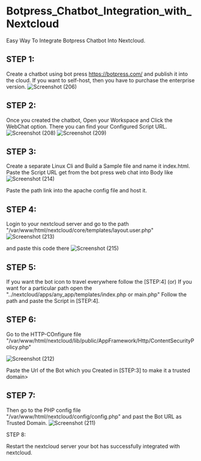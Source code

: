 # Botpress_Chatbot_Integration_with_Nextcloud
Easy Way To Integrate Botpress Chatbot Into Nextcloud.

STEP 1:
-------
Create a chatbot using bot press https://botpress.com/ and publish it into the cloud.
If you want to self-host, then you have to purchase the enterprise version. 
![Screenshot (206)](https://user-images.githubusercontent.com/105905278/211246842-098a5031-103e-4ddc-8c8e-4d5fc9772153.png)

STEP 2:
-------
Once you created the chatbot, Open your Workspace and Click the WebChat option.
There you can find your Configured Script URL.
![Screenshot (208)](https://user-images.githubusercontent.com/105905278/211247285-c2a6599d-f1b8-4673-804f-c482d32144c6.jpg)
![Screenshot (209)](https://user-images.githubusercontent.com/105905278/211247298-3046325c-ed79-43ee-aa0a-70db631f4dff.jpg)


STEP 3:
-------
Create a separate Linux Cli and Build a Sample <html> file and name it index.html.
Paste the Script URL get from the bot press web chat into Body like 
![Screenshot (214)](https://user-images.githubusercontent.com/105905278/211250236-37f447dd-3679-423c-bbdb-7c77d2271258.jpg)


  <body> 
        <script src="https://example1/webchat/v0/inject.js"></script>
        <script src="https://example2/****-*****-*****-****config.js" defer></script>
  </body>



 Paste the path link into the apache config file and host it.

STEP 4:
------
Login to your nextcloud server and go to the path "/var/www/html/nextcloud/core/templates/layout.user.php"
![Screenshot (213)](https://user-images.githubusercontent.com/105905278/211248692-9ef8628f-7e02-45e1-a21b-7dbec99ce5ef.jpg)

and paste this code there 
![Screenshot (215)](https://user-images.githubusercontent.com/105905278/211488125-8475d295-7ede-4ea9-a489-7f447a077f5e.jpg)

STEP 5:
-------
If you want the bot icon to travel everywhere follow the [STEP:4] (or) If you want for a particular path open the "../nextcloud/apps/any_app/templates/index.php or main.php" Follow the path and paste the Script in [STEP:4].

STEP 6:
-------
Go to the HTTP-COnfigure file "/var/www/html/nextcloud/lib/public/AppFramework/Http/ContentSecurityPolicy.php"
  
![Screenshot (212)](https://user-images.githubusercontent.com/105905278/211248462-8cdc812e-2a92-4c41-b925-de3ba78dc7c7.jpg)

Paste the Url of the Bot which you Created in [STEP:3] to make it a trusted domain>
  
STEP 7:
------

Then go to the PHP config file "/var/www/html/nextcloud/config/config.php" and past the Bot URL as Trusted Domain.
  ![Screenshot (211)](https://user-images.githubusercontent.com/105905278/211247711-66e407ea-4efb-471d-999d-5285183bf659.jpg)


STEP 8:
  
Restart the nextcloud server your bot has successfully integrated with nextcloud.
